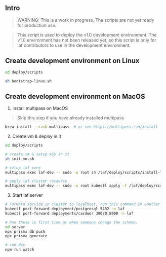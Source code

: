
## Intro

> WARNING: This is a work in progress. The scripts are not yet ready for production use.

> This script is used to deploy the v1.0 development environment. The v1.0 environment has not been released yet, so this script is only for laf contributors to use in the development environment.

## Create development environment on Linux
 
```bash
cd deploy/scripts

sh bootstrap-linux.sh 
```

## Create development environment on MacOS

1. Install multipass on MacOS

> Skip this step if you have already installed multipass

```bash
brew install --cask multipass  # or see https://multipass.run/install
```

2. Create vm & deploy in it 

```bash
cd deploy/scripts

# create vm & setup k8s in it
sh init-vm.sh  

# setup laf core
multipass exec laf-dev -- sudo -u root sh /laf/deploy/scripts/install-laf-core.sh 

# apply laf cluster resource
multipass exec laf-dev -- sudo -u root kubectl apply -f /laf/deploy/scripts/init-laf/
``` 

3. Start laf server

```bash
# Forward service in cluster to localhost, run this command in another terminal separately
kubectl port-forward deployment/postgresql 5432 -n laf
kubectl port-forward deployments/casdoor 30070:8000 -n laf

# Run these in first time or when someone change the schema.
cd server
npx prisma db push
npx prisma generate

# run dev
npm run watch
```